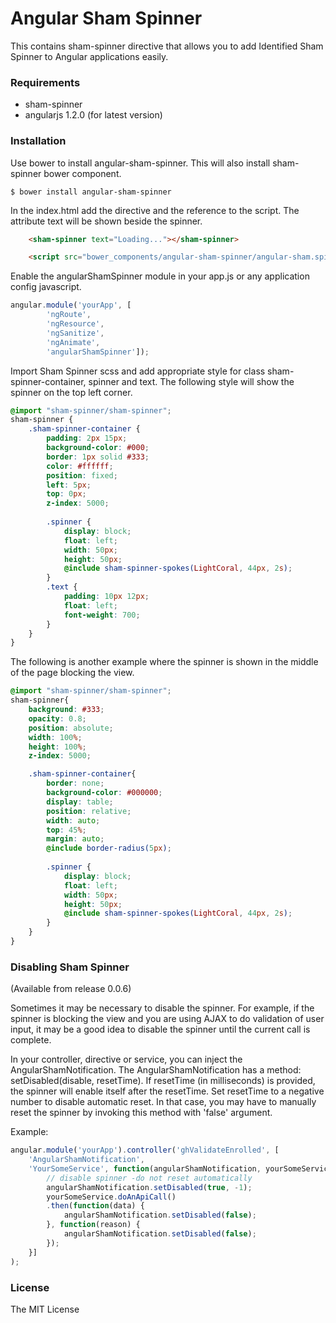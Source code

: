 # Angular Sham Spinner

This contains sham-spinner directive that allows you to add Identified Sham
Spinner to Angular applications easily.

### Requirements
- sham-spinner
- angularjs 1.2.0 (for latest version)

### Installation

Use bower to install angular-sham-spinner. This will also install sham-spinner
bower component.

````
$ bower install angular-sham-spinner
````

In the index.html add the directive and the reference to the script. The
attribute text will be shown beside the spinner.

```html
    <sham-spinner text="Loading..."></sham-spinner>

    <script src="bower_components/angular-sham-spinner/angular-sham.spinner.js"></script>

```

Enable the angularShamSpinner module in your app.js or any application config
javascript.
```js
angular.module('yourApp', [
        'ngRoute',
        'ngResource',
        'ngSanitize',
        'ngAnimate',
        'angularShamSpinner']);
```

Import Sham Spinner scss and add appropriate style for class
sham-spinner-container, spinner and text. The following style will
show the spinner on the top left corner.

```scss
@import "sham-spinner/sham-spinner";
sham-spinner {
    .sham-spinner-container {
        padding: 2px 15px;
        background-color: #000;
        border: 1px solid #333;
        color: #ffffff;
        position: fixed;
        left: 5px;
        top: 0px;
        z-index: 5000;
    
        .spinner {
            display: block;
            float: left;
            width: 50px;
            height: 50px;
            @include sham-spinner-spokes(LightCoral, 44px, 2s);
        }
        .text {
            padding: 10px 12px;
            float: left;
            font-weight: 700;
        }
    }
}
```

The following is another example where the spinner is shown in the 
middle of the page blocking the view.

```scss
@import "sham-spinner/sham-spinner";
sham-spinner{
    background: #333;
    opacity: 0.8;
    position: absolute;
    width: 100%;
    height: 100%;
    z-index: 5000;

    .sham-spinner-container{
        border: none;
        background-color: #000000;
        display: table;
        position: relative;
        width: auto;
        top: 45%;
        margin: auto;
        @include border-radius(5px);
    
        .spinner {
            display: block;
            float: left;
            width: 50px;
            height: 50px;
            @include sham-spinner-spokes(LightCoral, 44px, 2s);
        }
    }
}
```

### Disabling Sham Spinner
(Available from release 0.0.6)

Sometimes it may be necessary to disable the spinner. For example, if the spinner is blocking the
view and you are using AJAX to do validation of user input, it may be a good idea to disable the
spinner until the current call is complete.

In your controller, directive or service, you can inject the AngularShamNotification.
The AngularShamNotification has a method: setDisabled(disable, resetTime). If resetTime
(in milliseconds) is provided, the spinner will enable itself after the resetTime. Set resetTime
to a negative number to disable automatic reset. In that case, you may have to manually reset
the spinner by invoking this method with 'false' argument.


Example:

```js
angular.module('yourApp').controller('ghValidateEnrolled', [
    'AngularShamNotification',
    'YourSomeService', function(angularShamNotification, yourSomeService) {
        // disable spinner -do not reset automatically
        angularShamNotification.setDisabled(true, -1);
        yourSomeService.doAnApiCall()
        .then(function(data) {
            angularShamNotification.setDisabled(false);
        }, function(reason) {
            angularShamNotification.setDisabled(false);
        });
    }]
);

```

### License

The MIT License
